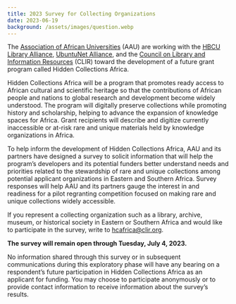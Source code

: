 ```yaml
---
title: 2023 Survey for Collecting Organizations
date: 2023-06-19
background: /assets/images/question.webp
---
```


The [Association of African Universities](https://aau.org/) (AAU) are working with the [HBCU Library Alliance](https://hbculibraries.org/), [UbuntuNet Alliance](https://ubuntunet.net/), and the [Council on Library and Information Resources](https://www.clir.org/) (CLIR) toward the development of a future grant program called Hidden Collections Africa.
 
Hidden Collections Africa will be a program that promotes ready access to African cultural and scientific heritage so that the contributions of African people and nations to global research and development become widely understood. The program will digitally preserve collections while promoting history and scholarship, helping to advance the expansion of knowledge spaces for Africa. Grant recipients will describe and digitize currently inaccessible or at-risk rare and unique materials held by knowledge organizations in Africa.
 
To help inform the development of Hidden Collections Africa, AAU and its partners have designed a survey to solicit information that will help the program’s developers and its potential funders better understand needs and priorities related to the stewardship of rare and unique collections among potential applicant organizations in Eastern and Southern Africa. Survey responses will help AAU and its partners gauge the interest in and readiness for a pilot regranting competition focused on making rare and unique collections widely accessible.

If you represent a collecting organization such as a library, archive, museum, or historical society in Eastern or Southern Africa and would like to participate in the survey, write to <a href="mailto:hcafrica@clir.org">hcafrica@clir.org</a>.

**The survey will remain open through Tuesday, July 4, 2023.**

No information shared through this survey or in subsequent communications during this exploratory phase will have any bearing on a respondent’s future participation in Hidden Collections Africa as an applicant for funding. You may choose to participate anonymously or to provide contact information to receive information about the survey’s results.
